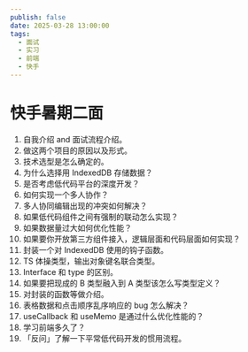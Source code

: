```yaml
---
publish: false
date: 2025-03-28 13:00:00
tags:
  - 面试
  - 实习
  - 前端
  - 快手
---
```


# 快手暑期二面

1. 自我介绍 and 面试流程介绍。
2. 做这两个项目的原因以及形式。
3. 技术选型是怎么确定的。
4. 为什么选择用 IndexedDB 存储数据？
5. 是否考虑低代码平台的深度开发？
6. 如何实现一个多人协作？
7. 多人协同编辑出现的冲突如何解决？
8. 如果低代码组件之间有强制的联动怎么实现？
9. 如果数据量过大如何优化性能？
10. 如果要你开放第三方组件接入，逻辑层面和代码层面如何实现？
11. 封装一个对 IndexedDB 使用的钩子函数。
12. TS 体操类型，输出对象键名联合类型。
13. Interface 和 type 的区别。
14. 如果要把现成的 B 类型融入到 A 类型该怎么写类型定义？
15. 对封装的函数等做介绍。
16. 表格数据和点击顺序乱序响应的 bug 怎么解决？
17. useCallback 和 useMemo 是通过什么优化性能的？
18. 学习前端多久了？
19. 「反问」了解一下平常低代码开发的惯用流程。
